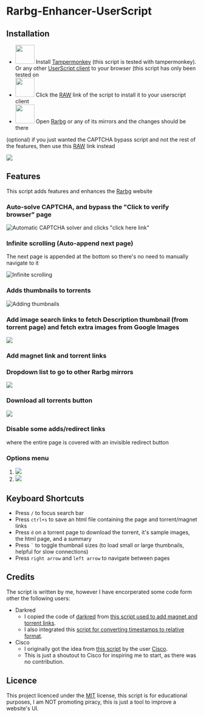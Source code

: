 # Rarbg-Enhancer-UserScript

## Installation

- <a href="https://tampermonkey.net/"><img src="icons/tampermonkey_logo.png" style="width: 50px"></a> Install [Tampermonkey](https://tampermonkey.net/) (this script is tested with tampermonkey). Or any other [UserScript client](https://www.greasyfork.org/) to your browser (this script has only been tested on
- <a href="https://github.com/buzamahmooza/Rarbg-Enhancer-UserScript/raw/master/Rarbg-Enhancer-UserScript.user.js"><img src="icons/download_button.png" style="width: 50px"></a> Click the [RAW](https://github.com/buzamahmooza/Rarbg-Enhancer-UserScript/raw/master/Rarbg-Enhancer-UserScript.user.js) link of the script to install it to your userscript client
- <a href="https://rarbgunblocked.org/"><img src="icons/RARBG_Logo.png" style="width: 50px"></a> Open [Rarbg](https://rarbgunblocked.org/) or any of its mirrors and the changes should be there

(optional)
if you just wanted the CAPTCHA bypass script and not the rest of the features, then use this [RAW](https://github.com/buzamahmooza/Rarbg-Enhancer-UserScript/raw/master/Rarbg-CAPTCHA-solver.user.js) link instead

![](screenshots/Screenshot_Rarbg_general.png)

## Features

This script adds features and enhances the [Rarbg](https://rarbgunblocked.org/) website

### Auto-solve CAPTCHA, and bypass the "Click to verify browser" page
  ![Automatic CAPTCHA solver and clicks "click here link"](screenshots/Screenshot_auto-captcha.gif)
### Infinite scrolling (Auto-append next page)
  The next page is appended at the bottom so there's no need to manually navigate to it

  ![Infinite scrolling](screenshots/infinit-scroll.gif)
### Adds thumbnails to torrents
  ![Adding thumbnails](screenshots/Screenshot_thumbnails-before-after.gif)
### Add image search links to fetch Description thumbnail (from torrent page) and fetch extra images from Google Images
  ![](screenshots/extra_thumbnails.gif)
### Add magnet link and torrent links
### Dropdown list to go to other Rarbg mirrors
  ![](screenshots/Screenshot_Rarbg_mirrorDropdown.png)
### Download all torrents button
  ![](screenshots/Screenshot_Rarbg_download_all_torrents.png)
### Disable some adds/redirect links

where the entire page is covered with an invisible redirect button

### Options menu
  1. ![](screenshots/options_button.png)
  2. ![](screenshots/rarbg-options-page.png)

## Keyboard Shortcuts

- Press ```/``` to focus search bar
- Press ```ctrl+s``` to save an html file containing the page and torrent/magnet links
- Press ```d``` on a torrent page to download the torrent, it's sample images, the html page, and a summary
- Press ``` ` ``` to toggle thumbnail sizes (to load small or large thumbnails, helpful for slow connections)
- Press ```right arrow``` and ```left arrow``` to navigate between pages

## Credits

The script is written by me, however I have encorperated some code form other the following users:

- Darkred
  - I copied the code of [darkred](https://greasyfork.org/en/users/2160-darkred) from [this script used to add magnet and torrent links](https://greasyfork.org/scripts/23493-rarbg-torrent-and-magnet-links/code).
  - I also integrated this [script for converting timestamps to relative format](https://greasyfork.org/scripts/21550-rarbg-convert-torrent-timestamps-to-relative-format).
- Cisco
  - I originally got the idea from [this script](https://greasyfork.org/en/scripts/12648-rarbg-add-magnet-link) by the user [Cisco](https://greasyfork.org/en/users/16455-cisco).
  - This is just a shoutout to Cisco for inspiring me to start, as there was no contribution.

## Licence

This project licenced under the [MIT](LICENSE) license, this script is for educational purposes, I am NOT promoting piracy, this is just a tool to improve a website's UI.

